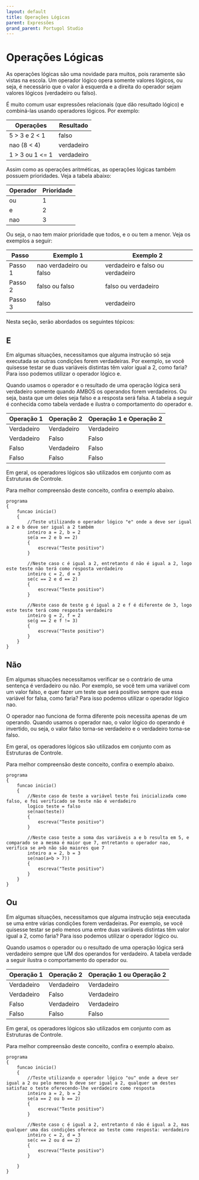 ```yaml
---
layout: default
title: Operações Lógicas
parent: Expressões
grand_parent: Portugol Studio
---
```


# Operações Lógicas

As operações lógicas são uma novidade para muitos, pois raramente são vistas na escola. Um operador lógico opera somente valores lógicos, ou seja, é necessário que o valor à esquerda e a direita do operador sejam valores lógicos (verdadeiro ou falso).

É muito comum usar expressões relacionais (que dão resultado lógico) e combiná-las usando operadores lógicos. Por exemplo:

| Operações | Resultado |
| --- | --- |
| 5 > 3 e 2 < 1 | falso |
| nao (8 < 4) | verdadeiro |
| 1 > 3 ou 1 <= 1 | verdadeiro |

Assim como as operações aritméticas, as operações lógicas também possuem prioridades. Veja a tabela abaixo:

| Operador | Prioridade |
| --- | --- |
| ou | 1 |
| e | 2 |
| nao | 3 |

Ou seja, o nao tem maior prioridade que todos, e o ou tem a menor. Veja os exemplos a seguir:

| Passo | Exemplo 1 | Exemplo 2 |
| --- | --- | --- |
| Passo 1 | nao verdadeiro ou falso | verdadeiro e falso ou verdadeiro |
| Passo 2 | falso ou falso | falso ou verdadeiro |
| Passo 3 | falso | verdadeiro |

Nesta seção, serão abordados os seguintes tópicos:

## E

Em algumas situações, necessitamos que alguma instrução só seja executada se outras condições forem verdadeiras. Por exemplo, se você quisesse testar se duas variáveis distintas têm valor igual a 2, como faria? Para isso podemos utilizar o operador lógico e.

Quando usamos o operador e o resultado de uma operação lógica será verdadeiro somente quando AMBOS os operandos forem verdadeiros. Ou seja, basta que um deles seja falso e a resposta será falsa. A tabela a seguir é conhecida como tabela verdade e ilustra o comportamento do operador e.

| Operação 1 | Operação 2 | Operação 1 e Operação 2 |
| --- | --- | --- |
| Verdadeiro | Verdadeiro | Verdadeiro |
| Verdadeiro | Falso | Falso |
| Falso | Verdadeiro | Falso |
| Falso | Falso | Falso |

Em geral, os operadores lógicos são utilizados em conjunto com as Estruturas de Controle.

Para melhor compreensão deste conceito, confira o exemplo abaixo.

```
programa
{
    funcao inicio()
    {
    	//Teste utilizando o operador lógico "e" onde a deve ser igual a 2 e b deve ser igual a 2 também
        inteiro a = 2, b = 2
        se(a == 2 e b == 2)
		{
        	escreva("Teste positivo")
        }

        //Neste caso c é igual a 2, entretanto d não é igual a 2, logo este teste não terá como resposta verdadeiro
        inteiro c = 2, d = 3
        se(c == 2 e d == 2)
		{
        	escreva("Teste positivo")
        }

        //Neste caso de teste g é igual a 2 e f é diferente de 3, logo este teste terá como resposta verdadeiro
        inteiro g = 2, f = 2
        se(g == 2 e f != 3)
		{
        	escreva("Teste positivo")
        }
    }
}

```

## Não

Em algumas situações necessitamos verificar se o contrário de uma sentença é verdadeiro ou não. Por exemplo, se você tem uma variável com um valor falso, e quer fazer um teste que será positivo sempre que essa variável for falsa, como faria? Para isso podemos utilizar o operador lógico nao.

O operador nao funciona de forma diferente pois necessita apenas de um operando. Quando usamos o operador nao, o valor lógico do operando é invertido, ou seja, o valor falso torna-se verdadeiro e o verdadeiro torna-se falso.

Em geral, os operadores lógicos são utilizados em conjunto com as Estruturas de Controle.

Para melhor compreensão deste conceito, confira o exemplo abaixo.

```
programa
{
    funcao inicio()
    {
    	//Neste caso de teste a variável teste foi inicializada como falso, e foi verificado se teste não é verdadeiro
        logico teste = falso
        se(nao(teste))
		{
        	escreva("Teste positivo")
        }
        
        //Neste caso teste a soma das variáveis a e b resulta em 5, e comparado se a mesma é maior que 7, entretanto o operador nao, verifica se a+b não são maiores que 7
        inteiro a = 2, b = 3
        se(nao(a+b > 7))
		{
        	escreva("Teste positivo")
        }
    }
}

```

## Ou

Em algumas situações, necessitamos que alguma instrução seja executada se uma entre várias condições forem verdadeiras. Por exemplo, se você quisesse testar se pelo menos uma entre duas variáveis distintas têm valor igual a 2, como faria? Para isso podemos utilizar o operador lógico ou.

Quando usamos o operador ou o resultado de uma operação lógica será verdadeiro sempre que UM dos operandos for verdadeiro. A tabela verdade a seguir ilustra o comportamento do operador ou.

| Operação 1 | Operação 2 | Operação 1 ou Operação 2 |
| --- | --- | --- |
| Verdadeiro | Verdadeiro | Verdadeiro |
| Verdadeiro | Falso | Verdadeiro |
| Falso | Verdadeiro | Verdadeiro |
| Falso | Falso | Falso |

Em geral, os operadores lógicos são utilizados em conjunto com as Estruturas de Controle.

Para melhor compreensão deste conceito, confira o exemplo abaixo.

```
programa
{
    funcao inicio()
    {
    	//Teste utilizando o operador lógico "ou" onde a deve ser igual a 2 ou pelo menos b deve ser igual a 2, qualquer um destes satisfaz o teste oferecendo-lhe verdadeiro como resposta
        inteiro a = 2, b = 2
        se(a == 2 ou b == 2)
		{
        	escreva("Teste positivo")
        }
        
        //Neste caso c é igual a 2, entretanto d não é igual a 2, mas qualquer uma das condições oferece ao teste como resposta: verdadeiro
        inteiro c = 2, d = 3
        se(c == 2 ou d == 2)
		{
        	escreva("Teste positivo")
        }
        
    }
}

```

